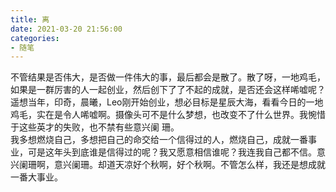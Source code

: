 ```yaml
---
title: 离
date: 2021-03-20 21:56:00
categories:
- 随笔
---
```

不管结果是否伟大，是否做一件伟大的事，最后都会是散了。散了呀，一地鸡毛，如果是一群厉害的人一起创业，然后创下了了不起的成就，是否还会这样唏嘘呢？   
遥想当年，印奇，晨曦，Leo刚开始创业，想必目标是星辰大海，看看今日的一地鸡毛，实在是令人唏嘘啊。摄像头可不是什么梦想，也改变不了什么世界。我惋惜于这些英才的失败，也不禁有些意兴阑
珊。  
我多想燃烧自己，多想把自己的命交给一个信得过的人，燃烧自己，成就一番事业，可是这年头到底谁是信得过的呢？我又愿意相信谁呢？我连我自己都不信。意兴阑珊啊，意兴阑珊。却道天凉好个秋啊，好个秋啊。不管怎么样，我还是想成就一番大事业。
